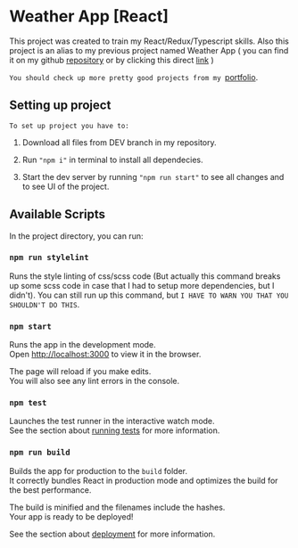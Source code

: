 # Weather App [React]

This project was created to train my React/Redux/Typescript skills.
Also this project is an alias to my previous project named Weather App ( you can find it on my github [repository](https://github.com/ybogdanq/WeatherApp) or by clicking this direct [link](https://ybogdanq.github.io/WeatherApp/) )

`You should check up more pretty good projects from my `[portfolio](<(https://ybogdanq.github.io/BusinessCard/)>).


## Setting up project
`To set up project you have to:`
1. Download all files from DEV branch in my repository.

2. Run `"npm i"` in terminal to install all dependecies.

3. Start the dev server by running `"npm run start"` to see all changes and to see UI of the project.

## Available Scripts

In the project directory, you can run:

### `npm run stylelint`

Runs the style linting of css/scss code (But actually this command breaks up some scss code in case that I had to setup more dependencies, but I didn't). You can still run up this command, but `I HAVE TO WARN YOU THAT YOU SHOULDN'T DO THIS`.

### `npm start`

Runs the app in the development mode.<br />
Open [http://localhost:3000](http://localhost:3000) to view it in the browser.

The page will reload if you make edits.<br />
You will also see any lint errors in the console.

### `npm test`

Launches the test runner in the interactive watch mode.<br />
See the section about [running tests](https://facebook.github.io/create-react-app/docs/running-tests) for more information.

### `npm run build`

Builds the app for production to the `build` folder.<br />
It correctly bundles React in production mode and optimizes the build for the best performance.

The build is minified and the filenames include the hashes.<br />
Your app is ready to be deployed!

See the section about [deployment](https://facebook.github.io/create-react-app/docs/deployment) for more information.
